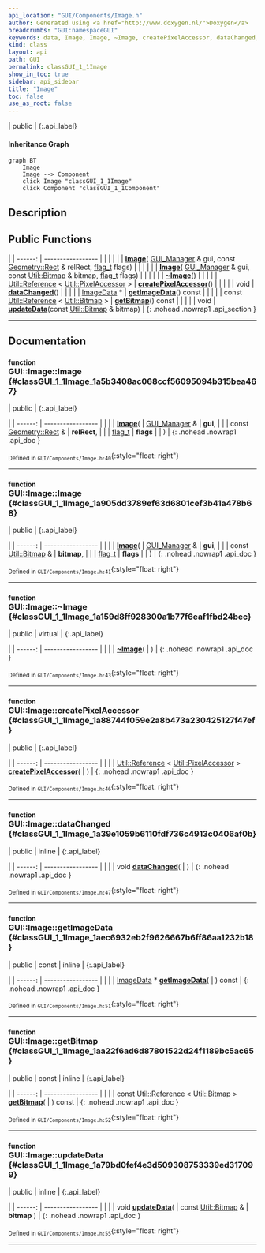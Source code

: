 ```yaml
---
api_location: "GUI/Components/Image.h"
author: Generated using <a href="http://www.doxygen.nl/">Doxygen</a>
breadcrumbs: "GUI:namespaceGUI"
keywords: data, Image, Image, ~Image, createPixelAccessor, dataChanged, getImageData, getBitmap, updateData, doDisplay
kind: class
layout: api
path: GUI
permalink: classGUI_1_1Image
show_in_toc: true
sidebar: api_sidebar
title: "Image"
toc: false
use_as_root: false
---
```


| public |
{:.api_label}

#### Inheritance Graph

```mermaid
graph BT
	Image
	Image --> Component
	click Image "classGUI_1_1Image"
	click Component "classGUI_1_1Component"
```

## Description





## Public Functions

|
| ------: | ----------------- |
|  | |
|  | **[Image](#classGUI_1_1Image_1a5b3408ac068ccf56095094b315bea467)**( [GUI_Manager](classGUI_1_1GUI%5F%5FManager) & gui, const [Geometry::Rect](namespaceGeometry#namespaceGeometry_1acedeea2f6bddd99f077df6f73901a875) & relRect,  [flag_t](classGUI_1_1Component#classGUI_1_1Component_1aa86a1fd78119640545900da0f8f620bd)  flags) |
|  | |
|  | **[Image](#classGUI_1_1Image_1a905dd3789ef63d6801cef3b41a478b68)**( [GUI_Manager](classGUI_1_1GUI%5F%5FManager) & gui, const [Util::Bitmap](classUtil_1_1Bitmap) & bitmap,  [flag_t](classGUI_1_1Component#classGUI_1_1Component_1aa86a1fd78119640545900da0f8f620bd)  flags) |
|  | |
|  | **[~Image](#classGUI_1_1Image_1a159d8ff928300a1b77f6eaf1fbd24bec)**() |
|  | |
| [Util::Reference](classUtil_1_1Reference) < [Util::PixelAccessor](classUtil_1_1PixelAccessor) > | **[createPixelAccessor](#classGUI_1_1Image_1a88744f059e2a8b473a230425127f47ef)**() |
|  | |
| void | **[dataChanged](#classGUI_1_1Image_1a39e1059b6110fdf736c4913c0406af0b)**() |
|  | |
| [ImageData](classGUI_1_1ImageData) * | **[getImageData](#classGUI_1_1Image_1aec6932eb2f9626667b6ff86aa1232b18)**() const |
|  | |
| const [Util::Reference](classUtil_1_1Reference) < [Util::Bitmap](classUtil_1_1Bitmap) > | **[getBitmap](#classGUI_1_1Image_1aa22f6ad6d87801522d24f1189bc5ac65)**() const |
|  | |
| void | **[updateData](#classGUI_1_1Image_1a79bd0fef4e3d509308753339ed317099)**(const [Util::Bitmap](classUtil_1_1Bitmap) & bitmap) |
{: .nohead .nowrap1 .api_section }


-------------------------------------------------------------------

## Documentation

### <small>function</small><br/> GUI::Image::Image {#classGUI_1_1Image_1a5b3408ac068ccf56095094b315bea467}

| public |
{:.api_label}

|
| ------: | ----------------- |
|  |
|  **[Image](#classGUI_1_1Image_1a5b3408ac068ccf56095094b315bea467)**( |  [GUI_Manager](classGUI_1_1GUI%5F%5FManager) & | **gui**, |
| | const [Geometry::Rect](namespaceGeometry#namespaceGeometry_1acedeea2f6bddd99f077df6f73901a875) & | **relRect**, |
| |  [flag_t](classGUI_1_1Component#classGUI_1_1Component_1aa86a1fd78119640545900da0f8f620bd)  | **flags** |
|   ) |
{: .nohead .nowrap1 .api_doc }





<sub>Defined in `GUI/Components/Image.h:40`</sub>{:style="float: right"}

-------------------------------------------------------------------

### <small>function</small><br/> GUI::Image::Image {#classGUI_1_1Image_1a905dd3789ef63d6801cef3b41a478b68}

| public |
{:.api_label}

|
| ------: | ----------------- |
|  |
|  **[Image](#classGUI_1_1Image_1a905dd3789ef63d6801cef3b41a478b68)**( |  [GUI_Manager](classGUI_1_1GUI%5F%5FManager) & | **gui**, |
| | const [Util::Bitmap](classUtil_1_1Bitmap) & | **bitmap**, |
| |  [flag_t](classGUI_1_1Component#classGUI_1_1Component_1aa86a1fd78119640545900da0f8f620bd)  | **flags** |
|   ) |
{: .nohead .nowrap1 .api_doc }





<sub>Defined in `GUI/Components/Image.h:41`</sub>{:style="float: right"}

-------------------------------------------------------------------

### <small>function</small><br/> GUI::Image::~Image {#classGUI_1_1Image_1a159d8ff928300a1b77f6eaf1fbd24bec}

| public | virtual |
{:.api_label}

|
| ------: | ----------------- |
|  |
|  **[~Image](#classGUI_1_1Image_1a159d8ff928300a1b77f6eaf1fbd24bec)**( |  ) |
{: .nohead .nowrap1 .api_doc }





<sub>Defined in `GUI/Components/Image.h:43`</sub>{:style="float: right"}

-------------------------------------------------------------------

### <small>function</small><br/> GUI::Image::createPixelAccessor {#classGUI_1_1Image_1a88744f059e2a8b473a230425127f47ef}

| public |
{:.api_label}

|
| ------: | ----------------- |
|  |
| [Util::Reference](classUtil_1_1Reference) < [Util::PixelAccessor](classUtil_1_1PixelAccessor) > **[createPixelAccessor](#classGUI_1_1Image_1a88744f059e2a8b473a230425127f47ef)**( |  ) |
{: .nohead .nowrap1 .api_doc }





<sub>Defined in `GUI/Components/Image.h:46`</sub>{:style="float: right"}

-------------------------------------------------------------------

### <small>function</small><br/> GUI::Image::dataChanged {#classGUI_1_1Image_1a39e1059b6110fdf736c4913c0406af0b}

| public | inline |
{:.api_label}

|
| ------: | ----------------- |
|  |
| void **[dataChanged](#classGUI_1_1Image_1a39e1059b6110fdf736c4913c0406af0b)**( |  ) |
{: .nohead .nowrap1 .api_doc }





<sub>Defined in `GUI/Components/Image.h:47`</sub>{:style="float: right"}

-------------------------------------------------------------------

### <small>function</small><br/> GUI::Image::getImageData {#classGUI_1_1Image_1aec6932eb2f9626667b6ff86aa1232b18}

| public | const | inline |
{:.api_label}

|
| ------: | ----------------- |
|  |
| [ImageData](classGUI_1_1ImageData) * **[getImageData](#classGUI_1_1Image_1aec6932eb2f9626667b6ff86aa1232b18)**( |  ) const |
{: .nohead .nowrap1 .api_doc }





<sub>Defined in `GUI/Components/Image.h:51`</sub>{:style="float: right"}

-------------------------------------------------------------------

### <small>function</small><br/> GUI::Image::getBitmap {#classGUI_1_1Image_1aa22f6ad6d87801522d24f1189bc5ac65}

| public | const | inline |
{:.api_label}

|
| ------: | ----------------- |
|  |
| const [Util::Reference](classUtil_1_1Reference) < [Util::Bitmap](classUtil_1_1Bitmap) > **[getBitmap](#classGUI_1_1Image_1aa22f6ad6d87801522d24f1189bc5ac65)**( |  ) const |
{: .nohead .nowrap1 .api_doc }





<sub>Defined in `GUI/Components/Image.h:52`</sub>{:style="float: right"}

-------------------------------------------------------------------

### <small>function</small><br/> GUI::Image::updateData {#classGUI_1_1Image_1a79bd0fef4e3d509308753339ed317099}

| public | inline |
{:.api_label}

|
| ------: | ----------------- |
|  |
| void **[updateData](#classGUI_1_1Image_1a79bd0fef4e3d509308753339ed317099)**( | const [Util::Bitmap](classUtil_1_1Bitmap) & | **bitmap** ) |
{: .nohead .nowrap1 .api_doc }





<sub>Defined in `GUI/Components/Image.h:55`</sub>{:style="float: right"}

-------------------------------------------------------------------

